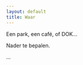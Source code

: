 ```yaml
---
layout: default
title: Waar
---
```


<section>
<p>Een park, een café, of DOK<span class="dots">...</span></p>

<p>Nader te bepalen.</p>

<p><span class="dots">...</span></p>
</section>

<div class="bottom">
  <div class="main-cat"></div>
  <div class="little-cat">
    <img src="{{ '/assets/images/little-cat.svg' | relative_url }}" alt="">
  </div> 
</div>
